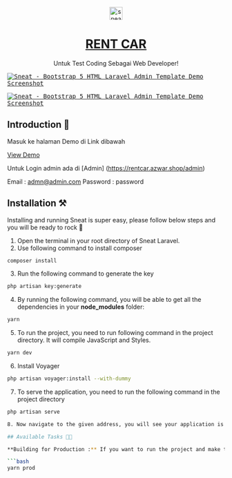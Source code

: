 <p align="center"></p>

<p align="center">
   <a href="https://themeselection.com/item/sneat-free-bootstrap-html-laravel-admin-template/" target="_blank">
      <img src="https://user-images.githubusercontent.com/749684/150333149-805037bc-8874-4a1f-876a-61a9683f8ef5.png" alt="sneat-logo" width="30px" height="auto">
   </a>
</p>

<h1 align="center">
   <a href="https://themeselection.com/item/sneat-free-bootstrap-html-laravel-admin-template/" target="_blank" align="center">
      RENT CAR
   </a>
</h1>

<p align="center">Untuk Test Coding Sebagai Web Developer!</p>

<kbd>[![Sneat - Bootstrap 5 HTML Laravel Admin Template Demo Screenshot](https://imgur.com/PUrnMZf)](https://themeselection.com/item/sneat-free-bootstrap-html-laravel-admin-template/)</kbd>

<kbd>[![Sneat - Bootstrap 5 HTML Laravel Admin Template Demo Screenshot](https://imgur.com/2WRQdYl)](https://themeselection.com/item/sneat-free-bootstrap-html-laravel-admin-template/)</kbd>

## Introduction 🚀

Masuk ke halaman Demo di Link dibawah

[View Demo](https://rentcar.azwar.shop)

Untuk Login admin ada di
[Admin] (https://rentcar.azwar.shop/admin)

Email : admn@admin.com
Password : password
## Installation ⚒️

Installing and running Sneat is super easy, please follow below steps and you will be ready to rock 🤘

1. Open the terminal in your root directory of Sneat Laravel.
2. Use following command to install composer

```bash
composer install
```

3. Run the following command to generate the key

```bash
php artisan key:generate
```

4. By running the following command, you will be able to get all the dependencies in your **node_modules** folder:

```bash
yarn
```

5. To run the project, you need to run following command in the project directory. It will compile JavaScript and Styles.

```bash
yarn dev
```

6. Install Voyager

```bash
php artisan voyager:install --with-dummy
```

7. To serve the application, you need to run the following command in the project directory

```bash
php artisan serve

8. Now navigate to the given address, you will see your application is running.🥳

## Available Tasks 🧑‍💻

**Building for Production :** If you want to run the project and make the build in the production mode then run the following command in the root directory, by default the project will continue to run in the development mode:

```bash
yarn prod
```
